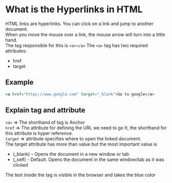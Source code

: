 # What is the Hyperlinks in HTML

HTML links are hyperlinks. You can click on a link and jump to another document.\
When you move the mouse over a link, the mouse arrow will turn into a little hand.\
The tag responsible for this is `<a></a>`
The `<a>` tag has two required attributes:

- href
- target

## Example

```html
<a href="https://www.google.com" target="_blank">Go to google</a>
```

## Explain tag and attribute

`<a>` => The shorthand of tag is Anchor\
`href` => The attribute for defining the URL we need to go It, the shorthand for this attribute is hyper reference.\
`target` => attribute specifies where to open the linked document.\
The target attribute has more than value but the most important value is

- (\_blank) - Opens the document in a new window or tab
- (\_self) - Default. Opens the document in the same window/tab as it was clicked

The text inside the tag is visible in the browser and takes the blue color

